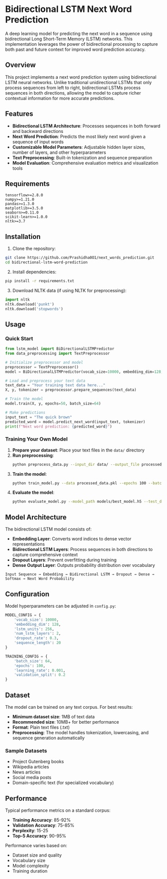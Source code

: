 # Bidirectional LSTM Next Word Prediction

A deep learning model for predicting the next word in a sequence using bidirectional Long Short-Term Memory (LSTM) networks. This implementation leverages the power of bidirectional processing to capture both past and future context for improved word prediction accuracy.

## Overview

This project implements a next word prediction system using bidirectional LSTM neural networks. Unlike traditional unidirectional LSTMs that only process sequences from left to right, bidirectional LSTMs process sequences in both directions, allowing the model to capture richer contextual information for more accurate predictions.

## Features

- **Bidirectional LSTM Architecture**: Processes sequences in both forward and backward directions
- **Next Word Prediction**: Predicts the most likely next word given a sequence of input words
- **Customizable Model Parameters**: Adjustable hidden layer sizes, number of layers, and other hyperparameters
- **Text Preprocessing**: Built-in tokenization and sequence preparation
- **Model Evaluation**: Comprehensive evaluation metrics and visualization tools

## Requirements

```
tensorflow>=2.8.0
numpy>=1.21.0
pandas>=1.3.0
matplotlib>=3.5.0
seaborn>=0.11.0
scikit-learn>=1.0.0
nltk>=3.7
```

## Installation

1. Clone the repository:
```bash
git clone https://github.com/Prashidha0O1/next_words_prediction.git
cd bidirectional-lstm-word-prediction
```

2. Install dependencies:
```bash
pip install -r requirements.txt
```

3. Download NLTK data (if using NLTK for preprocessing):
```python
import nltk
nltk.download('punkt')
nltk.download('stopwords')
```

## Usage

### Quick Start

```python
from lstm_model import BiDirectionalLSTMPredictor
from data_preprocessing import TextPreprocessor

# Initialize preprocessor and model
preprocessor = TextPreprocessor()
model = BiDirectionalLSTMPredictor(vocab_size=10000, embedding_dim=128, lstm_units=256)

# Load and preprocess your text data
text_data = "Your training text data here..."
X, y, tokenizer = preprocessor.prepare_sequences(text_data)

# Train the model
model.train(X, y, epochs=50, batch_size=64)

# Make predictions
input_text = "The quick brown"
predicted_word = model.predict_next_word(input_text, tokenizer)
print(f"Next word prediction: {predicted_word}")
```

### Training Your Own Model

1. **Prepare your dataset**: Place your text files in the `data/` directory
2. **Run preprocessing**: 
   ```bash
   python preprocess_data.py --input_dir data/ --output_file processed_data.pkl
   ```
3. **Train the model**:
   ```bash
   python train_model.py --data processed_data.pkl --epochs 100 --batch_size 64
   ```
4. **Evaluate the model**:
   ```bash
   python evaluate_model.py --model_path models/best_model.h5 --test_data test_data.pkl
   ```

## Model Architecture

The bidirectional LSTM model consists of:

- **Embedding Layer**: Converts word indices to dense vector representations
- **Bidirectional LSTM Layers**: Process sequences in both directions to capture comprehensive context
- **Dropout Layers**: Prevent overfitting during training
- **Dense Output Layer**: Outputs probability distribution over vocabulary

```
Input Sequence → Embedding → Bidirectional LSTM → Dropout → Dense → Softmax → Next Word Probability
```

## Configuration

Model hyperparameters can be adjusted in `config.py`:

```python
MODEL_CONFIG = {
    'vocab_size': 10000,
    'embedding_dim': 128,
    'lstm_units': 256,
    'num_lstm_layers': 2,
    'dropout_rate': 0.3,
    'sequence_length': 20
}

TRAINING_CONFIG = {
    'batch_size': 64,
    'epochs': 100,
    'learning_rate': 0.001,
    'validation_split': 0.2
}
```

## Dataset

The model can be trained on any text corpus. For best results:

- **Minimum dataset size**: 1MB of text data
- **Recommended size**: 10MB+ for better performance
- **Format**: Plain text files (.txt)
- **Preprocessing**: The model handles tokenization, lowercasing, and sequence generation automatically

### Sample Datasets

- Project Gutenberg books
- Wikipedia articles
- News articles
- Social media posts
- Domain-specific text (for specialized vocabulary)

## Performance

Typical performance metrics on a standard corpus:

- **Training Accuracy**: 85-92%
- **Validation Accuracy**: 75-85%
- **Perplexity**: 15-25
- **Top-5 Accuracy**: 90-95%

Performance varies based on:
- Dataset size and quality
- Vocabulary size
- Model complexity
- Training duration

